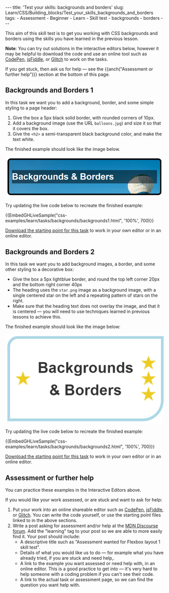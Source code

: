 --- title: 'Test your skills: backgrounds and borders' slug: Learn/CSS/Building\_blocks/Test\_your\_skills\_backgrounds\_and\_borders tags: - Assessment - Beginner - Learn - Skill test - backgrounds - borders ---

This aim of this skill test is to get you working with CSS backgrounds and borders using the skills you have learned in the previous lesson.

**Note**: You can try out solutions in the interactive editors below, however it may be helpful to download the code and use an online tool such as [CodePen](https://codepen.io/), [jsFiddle](https://jsfiddle.net/), or [Glitch](https://glitch.com/) to work on the tasks.  
  
If you get stuck, then ask us for help — see the {{anch("Assessment or further help")}} section at the bottom of this page.

Backgrounds and Borders 1
-------------------------

In this task we want you to add a background, border, and some simple styling to a page header:

1.  Give the box a 5px black solid border, with rounded corners of 10px.
2.  Add a background image (use the URL `balloons.jpg`) and size it so that it covers the box.
3.  Give the `<h2>` a semi-transparent black background color, and make the text white.

The finished example should look like the image below.

![Images shows a box with a photograph background, rounded border and white text on a semi-transparent black background.](backgrounds-task1.png)

Try updating the live code below to recreate the finished example:

{{EmbedGHLiveSample("css-examples/learn/tasks/backgrounds/backgrounds1.html", '100%', 700)}}

[Download the starting point for this task](https://github.com/mdn/css-examples/blob/master/learn/tasks/backgrounds/backgrounds1-download.html) to work in your own editor or in an online editor.

Backgrounds and Borders 2
-------------------------

In this task we want you to add background images, a border, and some other styling to a decorative box:

-   Give the box a 5px lightblue border, and round the top left corner 20px and the bottom right corner 40px
-   The heading uses the `star.png` image as a background image, with a single centered star on the left and a repeating pattern of stars on the right.
-   Make sure that the heading text does not overlay the image, and that it is centered — you will need to use techniques learned in previous lessons to achieve this.

The finished example should look like the image below:

![Images shows a box with a blue border rounded at the top left and bottom right corners. On the left of the text is a single star, on the right 3 stars.](backgrounds-task2.png)

Try updating the live code below to recreate the finished example:

{{EmbedGHLiveSample("css-examples/learn/tasks/backgrounds/backgrounds2.html", '100%', 700)}}

[Download the starting point for this task](https://github.com/mdn/css-examples/blob/master/learn/tasks/backgrounds/backgrounds2-download.html) to work in your own editor or in an online editor.

Assessment or further help
--------------------------

You can practice these examples in the Interactive Editors above.

If you would like your work assessed, or are stuck and want to ask for help:

1.  Put your work into an online shareable editor such as [CodePen](https://codepen.io/), [jsFiddle](https://jsfiddle.net/), or [Glitch](https://glitch.com/). You can write the code yourself, or use the starting point files linked to in the above sections.
2.  Write a post asking for assessment and/or help at the [MDN Discourse forum](https://discourse.mozilla.org/c/mdn). Add the "learning" tag to your post so we are able to more easily find it. Your post should include:
    -   A descriptive title such as "Assessment wanted for Flexbox layout 1 skill test".
    -   Details of what you would like us to do — for example what you have already tried, if you are stuck and need help,.
    -   A link to the example you want assessed or need help with, in an online editor. This is a good practice to get into — it's very hard to help someone with a coding problem if you can't see their code.
    -   A link to the actual task or assessment page, so we can find the question you want help with.
